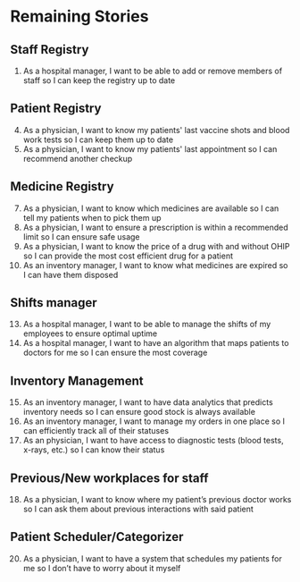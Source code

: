 # Remaining Stories
## Staff Registry
1. As a hospital manager, I want to be able to add or remove members of staff so I can keep the registry up to date
## Patient Registry
4. As a physician, I want to know my patients' last vaccine shots and blood work tests so I can keep them up to date
5. As a physician, I want to know my patients' last appointment so I can recommend another checkup
## Medicine Registry
7. As a physician, I want to know which medicines are available so I can tell my patients when to pick them up
8. As a physician, I want to ensure a prescription is within a recommended limit so I can ensure safe usage
9. As a physician, I want to know the price of a drug with and without OHIP so I can provide the most cost efficient drug for a patient
10. As an inventory manager, I want to know what medicines are expired so I can have them disposed
## Shifts manager
13. As a hospital manager, I want to be able to manage the shifts of my employees to ensure optimal uptime
14. As a hospital manager, I want to have an algorithm that maps patients to doctors for me so I can ensure the most coverage
## Inventory Management
15. As an inventory manager, I want to have data analytics that predicts inventory needs so I can ensure good stock is always available
16. As an inventory manager, I want to manage my orders in one place so I can efficiently track all of their statuses
17. As an physician, I want to have access to diagnostic tests (blood tests, x-rays, etc.) so I can know their status
## Previous/New workplaces for staff
18. As a physician, I want to know where my patient’s previous doctor works so I can ask them about previous interactions with said patient
## Patient Scheduler/Categorizer
20. As a physician, I want to have a system that schedules my patients for me so I don’t have to worry about it myself